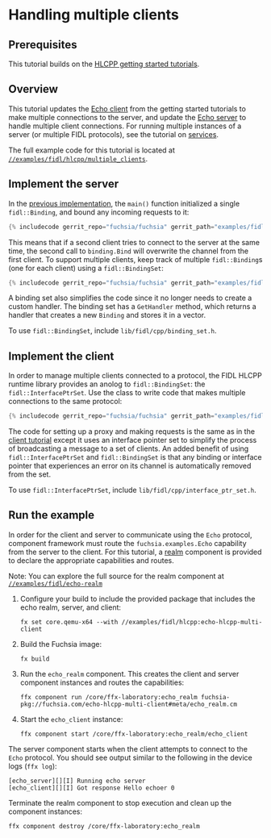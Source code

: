 # Handling multiple clients

## Prerequisites

This tutorial builds on the [HLCPP getting started tutorials][overview].

## Overview

This tutorial updates the [Echo client][client-tut] from the getting started
tutorials to make multiple connections to the server, and update the
[Echo server][server-tut] to handle multiple client connections. For running
multiple instances of a server (or multiple FIDL protocols), see the
tutorial on [services][services-tut].

The full example code for this tutorial is located at
[`//examples/fidl/hlcpp/multiple_clients`][src].

## Implement the server

In the [previous implementation][server-tut-impl], the `main()` function initialized
a single `fidl::Binding`, and bound any incoming requests to it:

```cpp
{% includecode gerrit_repo="fuchsia/fuchsia" gerrit_path="examples/fidl/hlcpp/server/main.cc" region_tag="main" highlight="5,7,8,9,10,12" %}
```

This means that if a second client tries to connect to the server at the same
time, the second call to `binding.Bind` will overwrite the channel from the
first client. To support multiple clients, keep track of multiple
`fidl::Binding`s (one for each client) using a `fidl::BindingSet`:

```cpp
{% includecode gerrit_repo="fuchsia/fuchsia" gerrit_path="examples/fidl/hlcpp/multiple_clients/server/main.cc" region_tag="main" highlight="5,7" %}
```

A binding set also simplifies the code since it no longer
needs to create a custom handler. The binding set has a `GetHandler` method,
which returns a handler that creates a new `Binding` and stores it in a vector.

To use `fidl::BindingSet`, include `lib/fidl/cpp/binding_set.h`.

## Implement the client

In order to manage multiple clients connected to a protocol, the FIDL HLCPP
runtime library provides an anolog to `fidl::BindingSet`: the
`fidl::InterfacePtrSet`. Use the class to write code that makes multiple
connections to the same protocol:

```cpp
{% includecode gerrit_repo="fuchsia/fuchsia" gerrit_path="examples/fidl/hlcpp/multiple_clients/client/main.cc" region_tag="main" %}
```

The code for setting up a proxy and making requests is the same as in the
[client tutorial][client-main] except it uses
an interface pointer set to simplify the process of broadcasting a message
to a set of clients. An added benefit of using `fidl::InterfacePtrSet` and
`fidl::BindingSet` is that any binding or interface pointer that experiences an
error on its channel is automatically removed from the set.

To use `fidl::InterfacePtrSet`, include `lib/fidl/cpp/interface_ptr_set.h`.


## Run the example

In order for the client and server to communicate using the `Echo` protocol,
component framework must route the `fuchsia.examples.Echo` capability from the
server to the client. For this tutorial, a [realm][glossary.realm] component is
provided to declare the appropriate capabilities and routes.

Note: You can explore the full source for the realm component at
[`//examples/fidl/echo-realm`](/examples/fidl/echo-realm)

1. Configure your build to include the provided package that includes the
   echo realm, server, and client:

    ```posix-terminal
    fx set core.qemu-x64 --with //examples/fidl/hlcpp:echo-hlcpp-multi-client
    ```

1. Build the Fuchsia image:

   ```posix-terminal
   fx build
   ```

1. Run the `echo_realm` component. This creates the client and server component
   instances and routes the capabilities:

    ```posix-terminal
    ffx component run /core/ffx-laboratory:echo_realm fuchsia-pkg://fuchsia.com/echo-hlcpp-multi-client#meta/echo_realm.cm
    ```

1. Start the `echo_client` instance:

    ```posix-terminal
    ffx component start /core/ffx-laboratory:echo_realm/echo_client
    ```

The server component starts when the client attempts to connect to the `Echo`
protocol. You should see output similar to the following in the device logs
(`ffx log`):

```none {:.devsite-disable-click-to-copy}
[echo_server][][I] Running echo server
[echo_client][][I] Got response Hello echoer 0
```

Terminate the realm component to stop execution and clean up the component
instances:

```posix-terminal
ffx component destroy /core/ffx-laboratory:echo_realm
```

<!-- xrefs -->
[glossary.realm]: /docs/glossary/README.md#realm
[client-tut]: /docs/development/languages/fidl/tutorials/hlcpp/basics/client.md
[client-main]: /docs/development/languages/fidl/tutorials/hlcpp/basics/client.md#main
[server-tut]: /docs/development/languages/fidl/tutorials/hlcpp/basics/server.md
[server-tut-impl]: /docs/development/languages/fidl/tutorials/hlcpp/basics/server.md#impl
[services-tut]: /docs/development/languages/fidl/tutorials/hlcpp/topics/services.md
[src]: /examples/fidl/hlcpp/multiple_clients
[overview]: /docs/development/languages/fidl/tutorials/hlcpp/README.md
